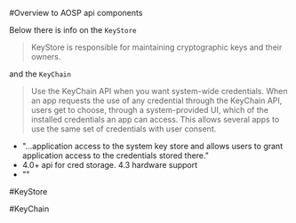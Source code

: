 #Overview to AOSP api components

Below there is info on the `KeyStore`

> KeyStore is responsible for maintaining cryptographic keys and their owners.

and the `KeyChain`

> Use the KeyChain API when you want system-wide credentials. When an app requests the use of any credential through the KeyChain API, users get to choose, through a system-provided UI, which of the installed credentials an app can access. This allows several apps to use the same set of credentials with user consent.
  - "...application access to the system key store and allows users to grant application access to the credentials stored there."
  - 4.0+ api for cred storage. 4.3 hardware support
  - ""

#KeyStore

#KeyChain
